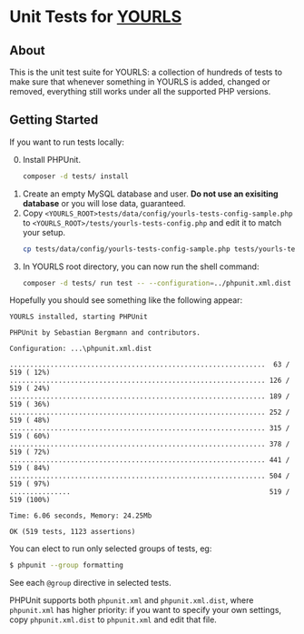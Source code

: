 # Unit Tests for [YOURLS](https://github.com/YOURLS/YOURLS/)

## About

This is the unit test suite for YOURLS: a collection of hundreds of tests to make sure that whenever something in YOURLS is added, changed or removed, everything still works under all the supported PHP versions.

## Getting Started

If you want to run tests locally:

0. Install PHPUnit.
   ```bash
   composer -d tests/ install
   ```
1. Create an empty MySQL database and user. **Do not use an exisiting database** or you will lose data, guaranteed.
3. Copy `<YOURLS_ROOT>tests/data/config/yourls-tests-config-sample.php` to `<YOURLS_ROOT>/tests/yourls-tests-config.php` and edit it to match your setup.
   ```bash
   cp tests/data/config/yourls-tests-config-sample.php tests/yourls-tests-config.php
   ```
4. In YOURLS root directory, you can now run the shell command:
   ```bash
   composer -d tests/ run test -- --configuration=../phpunit.xml.dist ..
   ```

Hopefully you should see something like the following appear:

```
YOURLS installed, starting PHPUnit

PHPUnit by Sebastian Bergmann and contributors.

Configuration: ...\phpunit.xml.dist

...............................................................  63 / 519 ( 12%)
............................................................... 126 / 519 ( 24%)
............................................................... 189 / 519 ( 36%)
............................................................... 252 / 519 ( 48%)
............................................................... 315 / 519 ( 60%)
............................................................... 378 / 519 ( 72%)
............................................................... 441 / 519 ( 84%)
............................................................... 504 / 519 ( 97%)
...............                                                 519 / 519 (100%)

Time: 6.06 seconds, Memory: 24.25Mb

OK (519 tests, 1123 assertions)
```

You can elect to run only selected groups of tests, eg:

```bash
$ phpunit --group formatting
```

See each `@group` directive in selected tests.

PHPUnit supports both `phpunit.xml` and `phpunit.xml.dist`, where `phpunit.xml` has higher priority:
if you want to specify your own settings, copy `phpunit.xml.dist` to `phpunit.xml` and edit that file.
